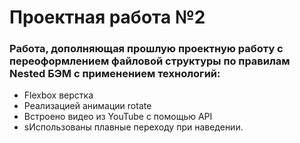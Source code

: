 
# Проектная работа №2

### Работа, дополняющая прошлую проектную работу с переоформлением файловой структуры по правилам Nested БЭМ с применением технологий:

- Flexbox верстка
- Реализацией анимации rotate
- Встроено видео из YouTube с помощью API
- sИспользованы плавные переходу при наведении.
